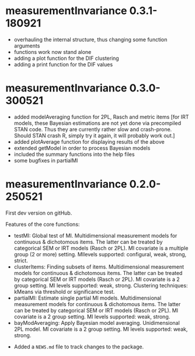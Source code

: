 # measurementInvariance 0.3.1-180921

- overhauling the internal structure, thus changing some function arguments
- functions work now stand alone
- adding a plot function for the DIF clustering
- adding a print function for the DIF values


# measurementInvariance 0.3.0-300521

- added modelAveraging function for 2PL, Rasch and metric items [for IRT models, these Bayesian estimations are not yet done via precompiled STAN code. Thus they are currently rather slow and crash-prone. Should STAN crash R, simply try it again, it will probably work out.]
- added plotAverage function for displaying results of the above
- extended getModel in order to process Bayesian models
- included the summary functions into the help files
- some bugfixes in partialMI


# measurementInvariance 0.2.0-250521

First dev version on gitHub.

Features of the core functions:

- testMI: Global test of MI. Multidimensional measurement models for continuous & dichotomous items. The latter can be treated by categorical SEM or IRT models (Rasch or 2PL). MI covariate is a multiple group (2 or more) setting. MIlevels supported: configural, weak, strong, strict.
- clusterItems: Finding subsets of items. Multidimensional measurement models for continuous & dichotomous items. The latter can be treated by categorical SEM or IRT models (Rasch or 2PL). MI covariate is a 2 group setting. MI levels supported: weak, strong. Clustering techniques: kMeans via threshold or significance test.
- partialMI: Estimate single partial MI models. Multidimensional measurement models for continuous & dichotomous items. The latter can be treated by categorical SEM or IRT models (Rasch or 2PL). MI covariate is a 2 group setting. MI levels supported: weak, strong.
- bayModAveraging: Apply Bayesian model averaging. Unidimensional 2PL model. MI covariate is a 2 group setting. MI levels supported: weak, strong.


* Added a `NEWS.md` file to track changes to the package.
